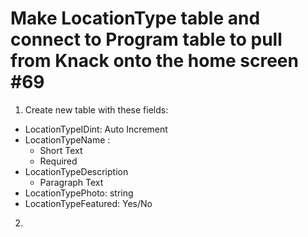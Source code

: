 # Make LocationType table and connect to Program table to pull from Knack onto the home screen #69



1. Create new table with these fields:

- LocationTypeIDint: Auto Increment
- LocationTypeName : 
  - Short Text
  - Required
- LocationTypeDescription
  - Paragraph Text
- LocationTypePhoto: string
- LocationTypeFeatured: Yes/No



2. ​